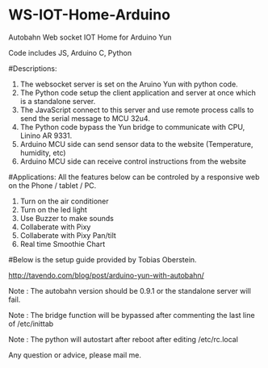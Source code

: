 # WS-IOT-Home-Arduino
Autobahn Web socket IOT Home for Arduino Yun

Code includes JS, Arduino C, Python

#Descriptions:

1. The websocket server is set on the Aruino Yun with python code.
2. The Python code setup the client application and server at once which is a standalone server.
3. The JavaScript connect to this server and use remote process calls to send the serial message to MCU 32u4.
4. The Python code bypass the Yun bridge to communicate with CPU, Linino AR 9331.
5. Arduino MCU side can send sensor data to the website (Temperature, humidity, etc)
6. Arduino MCU side can receive control instructions from the website

#Applications:
All the features below can be controled by a responsive web on the Phone / tablet / PC.

1. Turn on the air conditioner
2. Turn on the led light
3. Use Buzzer to make sounds
4. Collaberate with Pixy
5. Collaberate with Pixy Pan/tilt
6. Real time Smoothie Chart

#Below is the setup guide provided by Tobias Oberstein.

http://tavendo.com/blog/post/arduino-yun-with-autobahn/

Note : The autobahn version should be 0.9.1 or the standalone server will fail.

Note : The bridge function will be bypassed after commenting the last line of /etc/inittab

Note : The python will autostart after reboot after editing /etc/rc.local

Any question or advice, please mail me.

